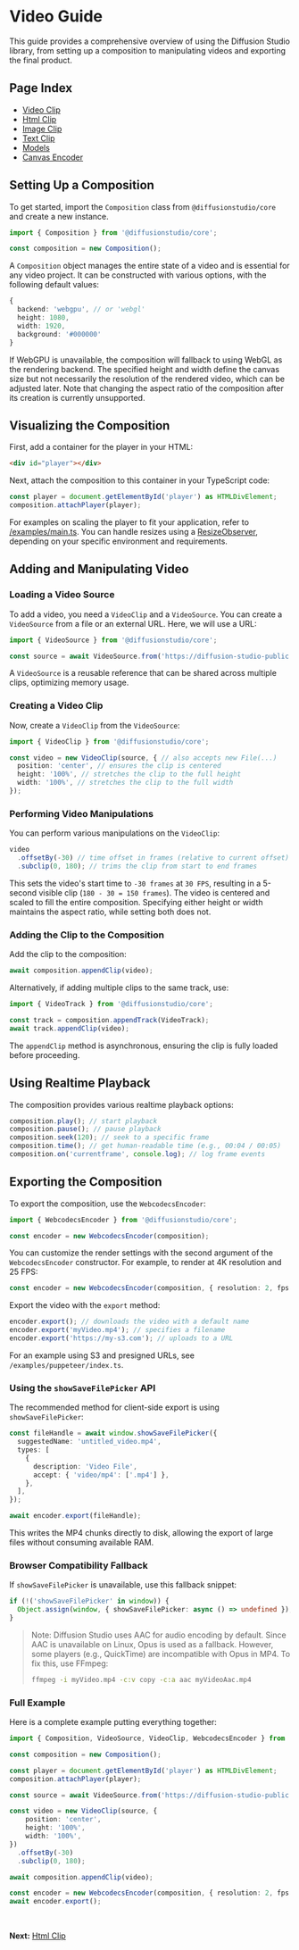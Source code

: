 # Video Guide

This guide provides a comprehensive overview of using the Diffusion Studio library, from setting up a composition to manipulating videos and exporting the final product.

## Page Index
* [Video Clip](/docs/guide/video.md)
* [Html Clip](/docs/guide/html.md)
* [Image Clip](/docs/guide/image.md)
* [Text Clip](/docs/guide/text.md)
* [Models](/docs/guide/models.md)
* [Canvas Encoder](/docs/guide/canvas.md)

## Setting Up a Composition

To get started, import the `Composition` class from `@diffusionstudio/core` and create a new instance.

```typescript
import { Composition } from '@diffusionstudio/core';

const composition = new Composition();
```

A `Composition` object manages the entire state of a video and is essential for any video project. It can be constructed with various options, with the following default values:

```typescript
{
  backend: 'webgpu', // or 'webgl'
  height: 1080,
  width: 1920,
  background: '#000000'
}
```

If WebGPU is unavailable, the composition will fallback to using WebGL as the rendering backend. The specified height and width define the canvas size but not necessarily the resolution of the rendered video, which can be adjusted later. Note that changing the aspect ratio of the composition after its creation is currently unsupported.

## Visualizing the Composition

First, add a container for the player in your HTML:

```html
<div id="player"></div>
```

Next, attach the composition to this container in your TypeScript code:

```typescript
const player = document.getElementById('player') as HTMLDivElement;
composition.attachPlayer(player);
```

For examples on scaling the player to fit your application, refer to [/examples/main.ts](/examples/main.ts). You can handle resizes using a [ResizeObserver](https://developer.mozilla.org/en-US/docs/Web/API/ResizeObserver), depending on your specific environment and requirements.

## Adding and Manipulating Video

### Loading a Video Source

To add a video, you need a `VideoClip` and a `VideoSource`. You can create a `VideoSource` from a file or an external URL. Here, we will use a URL:

```typescript
import { VideoSource } from '@diffusionstudio/core';

const source = await VideoSource.from('https://diffusion-studio-public.s3.eu-central-1.amazonaws.com/videos/big_buck_bunny_1080p_30fps.mp4');
```

A `VideoSource` is a reusable reference that can be shared across multiple clips, optimizing memory usage.

### Creating a Video Clip

Now, create a `VideoClip` from the `VideoSource`:

```typescript
import { VideoClip } from '@diffusionstudio/core';

const video = new VideoClip(source, { // also accepts new File(...)
  position: 'center', // ensures the clip is centered
  height: '100%', // stretches the clip to the full height
  width: '100%', // stretches the clip to the full width
}); 
```

### Performing Video Manipulations

You can perform various manipulations on the `VideoClip`:

```typescript
video
  .offsetBy(-30) // time offset in frames (relative to current offset)
  .subclip(0, 180); // trims the clip from start to end frames
```

This sets the video's start time to `-30 frames` at `30 FPS`, resulting in a 5-second visible clip (`180 - 30 = 150 frames`). The video is centered and scaled to fill the entire composition. Specifying either height or width maintains the aspect ratio, while setting both does not.

### Adding the Clip to the Composition

Add the clip to the composition:

```typescript
await composition.appendClip(video);
```

Alternatively, if adding multiple clips to the same track, use:

```typescript
import { VideoTrack } from '@diffusionstudio/core';

const track = composition.appendTrack(VideoTrack);
await track.appendClip(video);
```

The `appendClip` method is asynchronous, ensuring the clip is fully loaded before proceeding.

## Using Realtime Playback

The composition provides various realtime playback options:

```typescript
composition.play(); // start playback
composition.pause(); // pause playback
composition.seek(120); // seek to a specific frame
composition.time(); // get human-readable time (e.g., 00:04 / 00:05)
composition.on('currentframe', console.log); // log frame events
```

## Exporting the Composition

To export the composition, use the `WebcodecsEncoder`:

```typescript
import { WebcodecsEncoder } from '@diffusionstudio/core';

const encoder = new WebcodecsEncoder(composition);
```

You can customize the render settings with the second argument of the `WebcodecsEncoder` constructor. For example, to render at 4K resolution and 25 FPS:

```typescript
const encoder = new WebcodecsEncoder(composition, { resolution: 2, fps: 25 });
```

Export the video with the `export` method:

```typescript
encoder.export(); // downloads the video with a default name
encoder.export('myVideo.mp4'); // specifies a filename
encoder.export('https://my-s3.com'); // uploads to a URL
```

For an example using S3 and presigned URLs, see `/examples/puppeteer/index.ts`.

### Using the `showSaveFilePicker` API

The recommended method for client-side export is using `showSaveFilePicker`:

```typescript
const fileHandle = await window.showSaveFilePicker({
  suggestedName: 'untitled_video.mp4',
  types: [
    {
      description: 'Video File',
      accept: { 'video/mp4': ['.mp4'] },
    },
  ],
});

await encoder.export(fileHandle);
```

This writes the MP4 chunks directly to disk, allowing the export of large files without consuming available RAM.

### Browser Compatibility Fallback

If `showSaveFilePicker` is unavailable, use this fallback snippet:

```typescript
if (!('showSaveFilePicker' in window)) {
  Object.assign(window, { showSaveFilePicker: async () => undefined });
}
```

> Note: Diffusion Studio uses AAC for audio encoding by default. Since AAC is unavailable on Linux, Opus is used as a fallback. However, some players (e.g., QuickTime) are incompatible with Opus in MP4. To fix this, use FFmpeg:
>
> ```sh
> ffmpeg -i myVideo.mp4 -c:v copy -c:a aac myVideoAac.mp4
> ```

### Full Example

Here is a complete example putting everything together:

```typescript
import { Composition, VideoSource, VideoClip, WebcodecsEncoder } from '@diffusionstudio/core';

const composition = new Composition();

const player = document.getElementById('player') as HTMLDivElement;
composition.attachPlayer(player);

const source = await VideoSource.from('https://diffusion-studio-public.s3.eu-central-1.amazonaws.com/videos/big_buck_bunny_1080p_30fps.mp4');

const video = new VideoClip(source, {
    position: 'center',
    height: '100%',
    width: '100%',
})
  .offsetBy(-30)
  .subclip(0, 180);

await composition.appendClip(video);

const encoder = new WebcodecsEncoder(composition, { resolution: 2, fps: 25 });
await encoder.export();
```

<br> 

**Next:** [Html Clip](/docs/guide/html.md)
